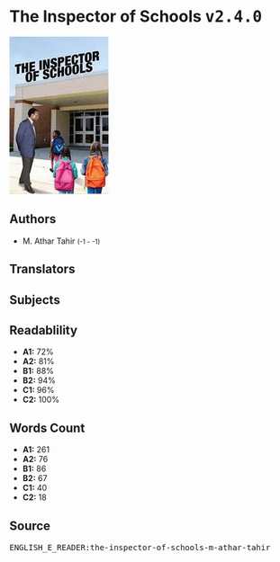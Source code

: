 # The Inspector of Schools <kbd>v2.4.0</kbd>

![](./cover.medium.jpg "")

## Authors


 - M. Athar Tahir <small>(-1 - -1)</small>

## Translators



## Subjects



## Readablility


 - **A1:** 72%
 - **A2:** 81%
 - **B1:** 88%
 - **B2:** 94%
 - **C1:** 96%
 - **C2:** 100%

## Words Count


 - **A1:** 261
 - **A2:** 76
 - **B1:** 86
 - **B2:** 67
 - **C1:** 40
 - **C2:** 18

## Source


<kbd>ENGLISH_E_READER:the-inspector-of-schools-m-athar-tahir</kbd>
